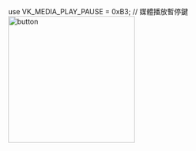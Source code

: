 use VK_MEDIA_PLAY_PAUSE = 0xB3; // 媒體播放暫停鍵  
<img width="256" alt="button" src="https://github.com/user-attachments/assets/3b5b4d28-0ffb-4f1f-820e-be246ba2c938" />
